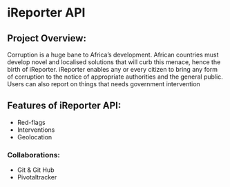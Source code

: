 # iReporter API

## Project Overview:
Corruption is a huge bane to Africa’s development. African countries must develop novel and localised solutions that will curb this menace, hence the birth of iReporter. iReporter enables any or every citizen to bring any form of corruption to the notice of appropriate authorities and the general public. Users can also report on things that needs government intervention

## Features of iReporter API:
* Red-flags
* Interventions
* Geolocation

### Collaborations:
* Git & Git Hub
* Pivotaltracker
